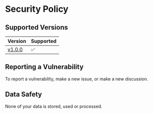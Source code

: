 # Security Policy

## Supported Versions

| Version | Supported          |
| ------- | ------------------ |
| [v1.0.0](https://github.com/a-tesseract/Othello/releases/tag/v1.0.0)   | :white_check_mark: |

## Reporting a Vulnerability

To report a vulnerability, make a new issue, or make a new discussion.

## Data Safety

None of your data is stored, used or processed.
